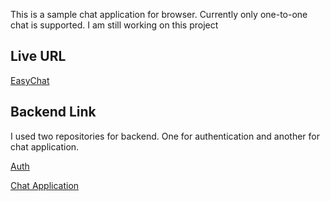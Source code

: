This is a sample chat application for browser. Currently only one-to-one chat is supported. I am still working on this project

## Live URL ##
[EasyChat](http://18.216.231.48:5000/)

## Backend Link
I used two repositories for backend. One for authentication and another for chat application.

[Auth](https://github.com/sujon13/Authentication-and-user-management-used-jwt-)

[Chat Application](https://github.com/sujon13/Messenger-backend)

